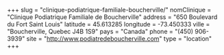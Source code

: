 +++
slug = "clinique-podiatrique-familiale-boucherville/"
nomClinique = "Clinique Podiatrique Familiale de Boucherville"
address = "650 Boulevard du Fort Saint Louis"
latitude = 45.613285
longitude = -73.450333
ville = "Boucherville, Quebec J4B 1S9"
pays = "Canada"
phone = "(450) 906-3939"
site = "http://www.podiatredeboucherville.com"
type = "location"
+++